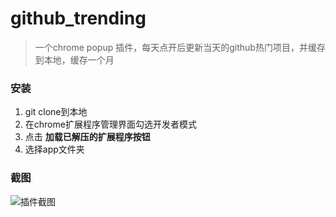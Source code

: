 # github_trending

>一个chrome popup 插件，每天点开后更新当天的github热门项目，并缓存到本地，缓存一个月

### 安装

1. git clone到本地
1. 在chrome扩展程序管理界面勾选开发者模式
1. 点击 **加载已解压的扩展程序按钮**
2. 选择app文件夹

### 截图

![插件截图]('https://github.com/imgss/github_trending/blob/master/image/pic.PNG?raw=true')

